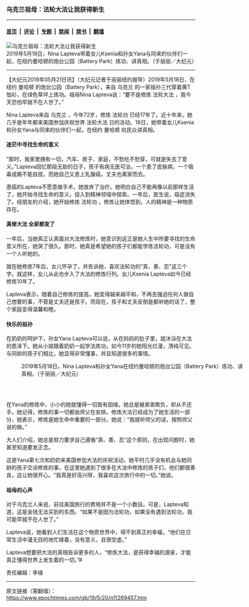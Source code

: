 ### 乌克兰祖母：法轮大法让我获得新生

---

#### [首页](../../../..?n11269457) &nbsp;|&nbsp; [评论](../../../../../epoch-comment?n11269457) &nbsp;|&nbsp; [专题](../../../../../epoch-special?n11269457) &nbsp;|&nbsp; [禁闻](../../../../../epoch-news?n11269457) &nbsp;|&nbsp; [禁书](../../../../../books?n11269457) &nbsp;|&nbsp; [翻墙](https://github.com/gfw-breaker/nogfw/blob/master/README.md?n11269457)


<div><img alt="乌克兰祖母：法轮大法让我获得新生" class="attachment-djy_600_400 size-djy_600_400 wp-post-image" src="https://i.epochtimes.com/assets/uploads/2019/05/15a08231fb435478_ttl7dayOSP_20190518-513NY-Nina_Lapteva-2-600x400.jpg"/>
<div class="caption">
 2019年5月18日，Nina Lapteva带着女儿Ksenia和孙女Yana与同来的伙伴们一起，在纽约曼哈顿的炮台公园（Battery Park）炼功、讲真相。（于丽丽／大纪元）
</div></div><hr/><div class="post_content" id="artbody" itemprop="articleBody">
 <!-- article content begin -->
 <p>
  【大纪元2019年05月21日讯】（大纪元记者于丽丽纽约报导）2019年5月18日，在纽约
  <ok href="https://www.epochtimes.com/gb/tag/%E6%9B%BC%E5%93%88%E9%A1%BF.html">
   曼哈顿
  </ok>
  的炮台公园（Battery Park），来自
  <ok href="https://www.epochtimes.com/gb/tag/%E4%B9%8C%E5%85%8B%E5%85%B0.html">
   乌克兰
  </ok>
  的一家祖孙三代穿着黄T恤衫，在绿色草坪上炼功。祖母Nina Lapteva说：“要不是修炼
  <ok href="https://www.epochtimes.com/gb/tag/%E6%B3%95%E8%BD%AE%E5%A4%A7%E6%B3%95.html">
   法轮大法
  </ok>
  ，我今天恐怕早就不在人世了。”
 </p>
 <p>
  Nina Lapteva来自
  <ok href="https://www.epochtimes.com/gb/tag/%E4%B9%8C%E5%85%8B%E5%85%B0.html">
   乌克兰
  </ok>
  ，今年72岁，修炼
  <ok href="https://www.epochtimes.com/gb/tag/%E6%B3%95%E8%BD%AE%E5%8A%9F.html">
   法轮功
  </ok>
  已经17年了。近十年来，她几乎是年年都来美国参加庆祝世界
  <ok href="https://www.epochtimes.com/gb/tag/%E6%B3%95%E8%BD%AE%E5%A4%A7%E6%B3%95.html">
   法轮大法
  </ok>
  日的活动。18日，她带着女儿Ksenia和孙女Yana与同来的伙伴们一起，在纽约
  <ok href="https://www.epochtimes.com/gb/tag/%E6%9B%BC%E5%93%88%E9%A1%BF.html">
   曼哈顿
  </ok>
  向民众讲真相。
 </p>
 <h4>
  迷茫中寻找生命的意义
 </h4>
 <p>
  “那时，我家里拥有一切，汽车、房子、家庭，不愁吃不愁穿，可就是失去了意义。”Lapteva回忆那段无助的日子，孩子有病无医可治，一个患了皮肤病，一个吸毒成瘾不能自拔。而她自己又患上乳腺癌，丈夫也离家而去。
 </p>
 <p>
  患癌的Lapteva不愿意做手术，她放弃了治疗。她明白自己不能再像以前那样生活了，她开始寻找生命的意义，投入到精神领域中探索。一年后，医生说，癌症消失了。经朋友的介绍，她开始修炼
  <ok href="https://www.epochtimes.com/gb/tag/%E6%B3%95%E8%BD%AE%E5%8A%9F.html">
   法轮功
  </ok>
  。修炼让她体悟到，人的精神是一种物质存在。
 </p>
 <h4>
  真修大法 全家都变了
 </h4>
 <p>
  一年后，当她真正认真面对大法修炼时，她意识到这正是她人生中所要寻找的生命意义所在，她哭了很久。那时，她真是希望她的孩子们都能学炼法轮功，可是没有一个人听她的。
 </p>
 <p>
  就在她修炼7年后，女儿怀孕了，并告诉她，喜欢法轮功的“真、善、忍”这三个字。就这样，女儿从此也步入了大法的修炼行列。女儿Ksenia Lapteva如今已经修炼10年了。
 </p>
 <p>
  Lapteva表示，随着自己修炼的提高，她变得越来越平和，不再去强迫任何人做自己想要的事，不管是丈夫还是孩子。而现在，孩子和丈夫反倒是都听她的话了，整个家庭变得温馨和睦。
 </p>
 <h4>
  快乐的祖孙
 </h4>
 <p>
  在奶奶的呵护下，孙女Yana Lapteva可以说，从在妈妈的肚子里，就沐浴在大法的恩泽下。她从小就跟着奶奶一起学法炼功，如今11岁的她阳光烂漫，清纯可见。与同龄的孩子们相比，她显得非常懂事，并且知道很多的事情。
 </p>
 <figure aria-describedby="caption-attachment-11269476" class="wp-caption aligncenter" id="attachment_11269476" style="width: 600px">
  <ok href="https://i.epochtimes.com/assets/uploads/2019/05/15a0822e8da9d930_ttl7dayHWU_20190518-513NY-Nina_Lapteva-1.jpg" target="_blank">
   <img alt="" class="size-large wp-image-11269476" src="https://i.epochtimes.com/assets/uploads/2019/05/15a0822e8da9d930_ttl7dayHWU_20190518-513NY-Nina_Lapteva-1-600x400.jpg"/>
  </ok>
  <br/><figcaption class="wp-caption-text" id="caption-attachment-11269476">
   2019年5月18日，Nina Lapteva和孙女Yana在纽约曼哈顿的炮台公园（Battery Park）炼功、讲真相。（于丽丽／大纪元）
  </figcaption><br/>
 </figure><br/>
 <p>
  在Yana的修炼中，小小的她就懂得一切皆有因缘。她总是被弟弟欺负，却从不还手。她记得，修炼的事一切都由师父在安排。修炼大法已经成为了她生活的一部分，她表示，修炼是她生命中重要的一部分。她说：“我就听师父的话，按照师父说的做。”
 </p>
 <p>
  大人们介绍，她总是努力要求自己遵循“真、善、忍”这个原则，在出现问题时，她甚至知道要发正念。
 </p>
 <p>
  这是Yana第七次和奶奶来美国参加大法的庆祝活动，她平时几乎没有机会与她同龄的孩子交谈修炼的事，在这里她遇到了很多在大法中修炼的孩子们，他们都很善良，这让她很开心。“我真是好高兴呀，我喜欢这次旅行中的一切。”她说。
 </p>
 <h4>
  祖母的心声
 </h4>
 <p>
  对于乌克兰人来说，前往美国旅行的费用并不是一个小数目。可是，Lapteva知道，这是金钱无法买到的东西。“如果不是因为法轮功，如果没有遇到法轮功，我可能早就不在人世了。”
 </p>
 <p>
  Lapteva说，她看到人们生活在这个物质世界中，得不到真正的幸福，“他们在日常生活中漫无目的地忙碌着，没有意义，且很空虚。”
 </p>
 <p>
  Lapteva想要把大法的真相告诉更多的人，“修炼大法，是获得幸福的源泉，才能真正懂得世界上发生着的一切。”#
 </p>
 <p>
  责任编辑：李缘
 </p>
 <!-- article content end -->
 <div id="below_article_ad">
 </div>
</div>


---

原文链接（需翻墙）：https://www.epochtimes.com/gb/19/5/20/n11269457.htm